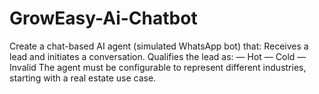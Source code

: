 # GrowEasy-Ai-Chatbot
Create a chat-based AI agent (simulated WhatsApp bot) that: Receives a lead and initiates a conversation. Qualifies the lead as: — Hot — Cold — Invalid The agent must be configurable to represent different industries, starting with a real estate use case.

